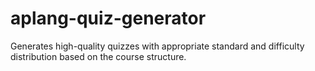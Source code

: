 # aplang-quiz-generator
Generates high-quality quizzes with appropriate standard and difficulty distribution based on the course structure.
